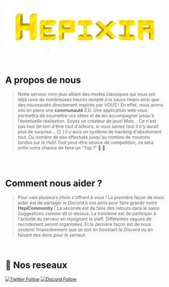 ![Hepixia Map Making](assets/hepixia.png)
---

<br>

# A propos de nous

> Notre serveur mini-jeux alliant des modes classiques qui vous ont déjà ravis de nombreuses heures revisité à la sauce Hepix ainsi que des nouveautés directement inspirés par VOUS !
En effet, nous avons mis en place une **communauté** 2.0. Une application web vous permettra de soumettre vos idées et de les accompagner jusqu'à l'éventuelle réalisation. Soyez un créateur de jeux!
Mais... Ce n'est pas tout (et loin d'être tout d'ailleurs, si vous saviez tout il n'y aurait plus de surprise... 😏 ) il y aura un système de tracking d'absolument tout. Du nombre de pas effectués jusqu'au nombre de moutons tondus sur le Hub! Tout peut-être source de competition, ce sera enfin votre chance de faire un "Top 1" 🥳  💪 
<br>

<br>

# Comment nous aider ?

> Pour cela plusieurs choix s'offrent à vous !
La première façon de nous aider est de partager le Discord à vos amis pour faire grandir notre **HepiCommunity** !
La seconde est de faire des retours dans le salon Suggestions comme dit ci-dessus.
La troisième est de participer à l'activité du serveur en rejoignant le staff. Différentes vagues de recrutement seront organisées.
Et la dernière façon est de nous soutenir financièrement que se soit en boostant le Discord ou en faisant des dons pour le serveur.
<br>

# 🔗 Nos reseaux 
[![Twitter Follow](https://img.shields.io/twitter/follow/HepixiaMc?color=%231DA1F2&label=Follow%20us&logo=Twitter&style=for-the-badge)](https://twitter.com/HepixiaMc)
[![Discord Follow](https://img.shields.io/static/v1?label=Discord&message=discord.hepixia.net&color=7289DA&logo=Discord&style=for-the-badge)](https://discord.hepixia.net)
